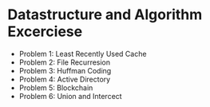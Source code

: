 # Datastructure and Algorithm Excerciese

- Problem 1: Least Recently Used Cache
- Problem 2: File Recurresion
- Problem 3: Huffman Coding
- Problem 4: Active Directory
- Problem 5: Blockchain
- Problem 6: Union and Intercect


